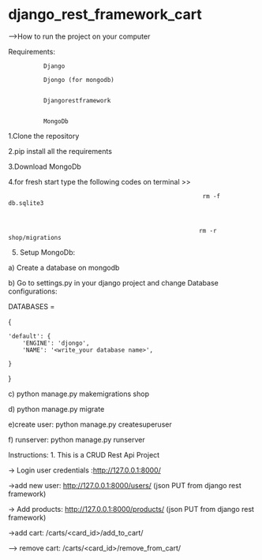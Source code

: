 # django_rest_framework_cart

-->How to run the project on your computer




Requirements: 
               
              Django

              Djongo (for mongodb)
              
              
              Djangorestframework
              
              
              MongoDb
              
1.Clone the repository


2.pip install all the requirements


3.Download MongoDb


4.for fresh start type the following codes on terminal >> 


                                                           rm -f db.sqlite3



                                                          rm -r shop/migrations
                                                          
                                                          
                                                          
5. Setup MongoDb: 


a) Create a database on mongodb




b) Go to settings.py in your django project and change Database configurations:







DATABASES =  


{

    'default': {
        'ENGINE': 'djongo',
        'NAME': '<write_your database name>',

    }
    
}



  c) python manage.py makemigrations shop
  
  d) python manage.py migrate
  
  e)create user: python manage.py createsuperuser
  
 f) runserver: python manage.py runserver
 
 
 Instructions: 1. This is a CRUD Rest Api Project
 
 
 
 
 -> Login user credentials :http://127.0.0.1:8000/
 
 
 ->add new user: http://127.0.0.1:8000/users/       (json PUT from django rest framework)
 
 
 -> Add products: http://127.0.0.1:8000/products/ (json PUT from django rest framework)
 
 
 ->add cart: /carts/<card_id>/add_to_cart/
 
 
 
 --> remove cart: /carts/<card_id>/remove_from_cart/ 
 
 
 
 

